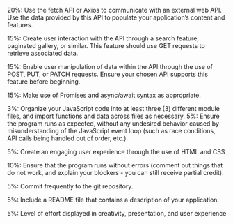 20%: Use the fetch API or Axios to communicate with an
     external web API. Use the data provided by this API
     to populate your application’s content and features.

15%: Create user interaction with the API through a search
     feature, paginated gallery, or similar. This feature 
     should use GET requests to retrieve associated data.

15%: Enable user manipulation of data within the API through
     the use of POST, PUT, or PATCH requests. Ensure your chosen 
     API supports this feature before beginning.

15%: Make use of Promises and async/await syntax 
     as appropriate.

3%: Organize your JavaScript code into at least three
    (3) different module files, and import functions 
    and data across files as necessary.
5%: Ensure the program runs as expected, without any
    undesired behavior caused by misunderstanding of the
    JavaScript event loop (such as race conditions, API 
    calls being handled out of order, etc.).

5%: Create an engaging user experience through the use
    of HTML and CSS

10%: Ensure that the program runs without errors
     (comment out things that do not work, and 
     explain your blockers - you can still 
     receive partial credit).

5%: Commit frequently to the git repository.

5%: Include a README file that contains a
    description of your application.

5%: Level of effort displayed in creativity,
    presentation, and user experience
